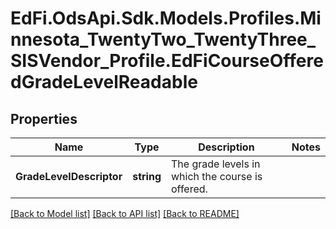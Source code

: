 # EdFi.OdsApi.Sdk.Models.Profiles.Minnesota_TwentyTwo_TwentyThree_SISVendor_Profile.EdFiCourseOfferedGradeLevelReadable
## Properties

Name | Type | Description | Notes
------------ | ------------- | ------------- | -------------
**GradeLevelDescriptor** | **string** | The grade levels in which the course is offered. | 

[[Back to Model list]](../README.md#documentation-for-models) [[Back to API list]](../README.md#documentation-for-api-endpoints) [[Back to README]](../README.md)

